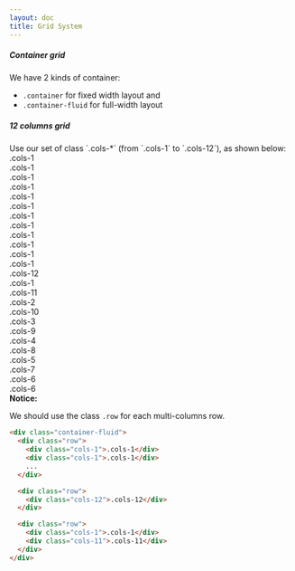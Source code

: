 ```yaml
---
layout: doc
title: Grid System
---
```


<h5 class="section-title"> Container grid </h5>
We have 2 kinds of container:
<ul>
  <li> <code>.container</code> for fixed width layout and</li>
  <li> <code>.container-fluid</code> for full-width layout</li>
</ul>

<h5 class="section-title"> 12 columns grid </h5>
Use our set of class `.cols-*` (from `.cols-1` to `.cols-12`), as shown below:

<div class="grid-table">
  <div class="row">
    <div class="cols cols-1">.cols-1</div>
    <div class="cols cols-1">.cols-1</div>
    <div class="cols cols-1">.cols-1</div>
    <div class="cols cols-1">.cols-1</div>
    <div class="cols cols-1">.cols-1</div>
    <div class="cols cols-1">.cols-1</div>
    <div class="cols cols-1">.cols-1</div>
    <div class="cols cols-1">.cols-1</div>
    <div class="cols cols-1">.cols-1</div>
    <div class="cols cols-1">.cols-1</div>
    <div class="cols cols-1">.cols-1</div>
    <div class="cols cols-1">.cols-1</div>
  </div>

  <div class="row">
    <div class="cols cols-12">.cols-12</div>
  </div>

  <div class="row">
    <div class="cols cols-1">.cols-1</div>
    <div class="cols cols-11">.cols-11</div>
  </div>

  <div class="row">
    <div class="cols cols-2">.cols-2</div>
    <div class="cols cols-10">.cols-10</div>
  </div>

  <div class="row">
    <div class="cols cols-3">.cols-3</div>
    <div class="cols cols-9">.cols-9</div>
  </div>

  <div class="row">
    <div class="cols cols-4">.cols-4</div>
    <div class="cols cols-8">.cols-8</div>
  </div>

  <div class="row">
    <div class="cols cols-5">.cols-5</div>
    <div class="cols cols-7">.cols-7</div>
  </div>

  <div class="row">
    <div class="cols cols-6">.cols-6</div>
    <div class="cols cols-6">.cols-6</div>
  </div>
</div>

<div class="notice-msg">
    <b>Notice: </b>
    <p>We should use the class <code>.row</code> for each multi-columns row.</p>
</div>

```html
<div class="container-fluid">
  <div class="row">
    <div class="cols-1">.cols-1</div>
    <div class="cols-1">.cols-1</div>
    ...
  </div>

  <div class="row">
    <div class="cols-12">.cols-12</div>
  </div>

  <div class="row">
    <div class="cols-1">.cols-1</div>
    <div class="cols-11">.cols-11</div>
  </div>
</div>
```
